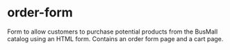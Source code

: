 # order-form
Form to allow customers to purchase potential products from the BusMall catalog using an HTML form. Contains an order form page and a cart page.
